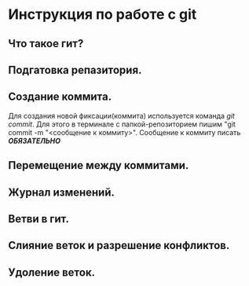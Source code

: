# Инструкция по работе с git

## Что такое гит?

## Подгатовка репазитория.

## Создание коммита. 
Для создания новой фиксации(коммита) используется команда *git commit*. Для этого в терминале с папкой-репозиторием пишим "git commit -m "<сообщение к коммиту>". Сообщение к коммиту писать ***ОБЯЗАТЕЛЬНО***

## Перемещение между коммитами.

## Журнал изменений.

## Ветви в гит.

## Слияние веток и разрешение конфликтов.

## Удоление веток.